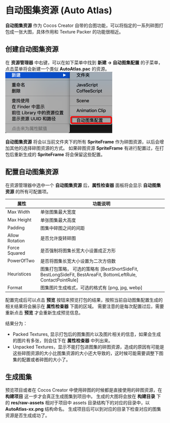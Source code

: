 # 自动图集资源 (Auto Atlas)

**自动图集资源** 作为 Cocos Creator 自带的合图功能，可以将指定的一系列碎图打包成一张大图，具体作用和 Texture Packer 的功能很相近。

## 创建自动图集资源

在 **资源管理器** 中右键，可以在如下菜单中找到 **新建 -> 自动图集配置** 的子菜单，点击菜单将会新建一个类似 **AutoAtlas.pac** 的资源。
![create auto atlas](auto-atlas/create-auto-atlas.png)

**自动图集资源** 将会以当前文件夹下的所有 **SpriteFrame** 作为碎图资源，以后会增加其他的选择碎图资源的方式。
如果碎图资源 **SpriteFrame** 有进行配置过，在打包后重新生成的 **SpriteFrame** 将会保留这些配置。

## 配置自动图集资源

在资源管理器中选中一个 **自动图集资源** 后，**属性检查器** 面板将会显示 **自动图集资源** 的所有可配置项。

| 属性 |   功能说明
| -------------- | ----------- |
| Max Width | 单张图集最大宽度
| Max Height | 单张图集最大高度
| Padding | 图集中碎图之间的间距
| Allow Rotation | 是否允许旋转碎图
| Force Squared | 是否强制将图集长宽大小设置成正方形
| PowerOfTwo | 是否将图集长宽大小设置为二次方倍数
| Heuristices | 图集打包策略， 可选的策略有 [BestShortSideFit, BestLongSideFit, BestAreaFit, BottomLeftRule, ContactPointRule]
| Format | 图集图片生成格式，可选的格式有 [png, jpg, webp]

配置完成后可以点击 **预览** 按钮来预览打包的结果，按照当前自动图集配置生成的相关结果将会展示在 **属性检查器** 下面的区域。
需要注意的是每次配置过后，需要重新点击 **预览** 才会重新生成预览信息。

结果分为：
 - Packed Textures, 显示打包后的图集图片以及图片相关的信息，如果会生成的图片有多张，则会往下在 **属性检查器** 中列出来。
 - Unpacked Textures，显示不能打包进图集的碎图资源，造成的原因有可能是这些碎图资源的大小比图集资源的大小还大导致的，这时候可能需要调整下图集的配置或者碎图的大小了。

## 生成图集

预览项目或者在 Cocos Creator 中使用碎图的时候都是直接使用的碎图资源，在 **构建项目** 这一步才会真正生成图集到项目中。
生成的大图将会放在 **构建目录** 下的 **res/raw-assets** 相对于项目中 assets 目录结构下的对应的目录中，以 **AutoAtlas-xx.png** 结构命名。
生成项目后可以到对应的目录下检查对应的图集资源是否生成成功了。
